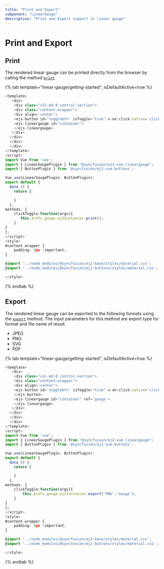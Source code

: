```yaml
---
title: "Print and Export"
component: "LinearGauge"
description: "Print and Export support in linear gauge"
---
```


# Print and Export

## Print

The rendered linear gauge can be printed directly from the browser by calling the method [`print`](../api/linear-gauge/#print).

{% tab template="linear-gauge/getting-started", isDefaultActive=true %}

```typescript
<template>
   <div>
    <div class="col-md-8 control-section">
    <div class="content-wrapper">
    <div align='center'>
    <ejs-button id='togglebtn' isToggle="true" v-on:click.native='clickToggle'></ejs-button>
    <ejs-lineargauge id="container">
    </ejs-lineargauge>
   </div>
  </div>
  </div>
  </div>
</template>
<script>
import Vue from 'vue';
import { LinearGaugePlugin } from "@syncfusion/ej2-vue-lineargauge";
import { ButtonPlugin } from '@syncfusion/ej2-vue-buttons';

Vue.use(LinearGaugePlugin, ButtonPlugin);
export default {
  data () {
    return {

    }
  },
methods: {
    clickToggle:function(args){
       this.$refs.gauge.ej2Instances.print();
    }
}
};
</script>
<style>
#content-wrapper {
    padding: 0px !important;
}

@import '../node_modules/@syncfusion/ej2-base/styles/material.css';
@import '../node_modules/@syncfusion/ej2-buttons/styles/material.css';

</style>
```

{% endtab %}

## Export

The rendered linear gauge can be exported to the following formats using the [`export`](../api/linear-gauge/#export) method. The input parameters for this method are export type for format and file name of result.

* JPEG
* PNG
* SVG
* PDF

{% tab template="linear-gauge/getting-started", isDefaultActive=true %}

```typescript
<template>
   <div>
    <div class="col-md-8 control-section">
    <div class="content-wrapper">
    <div align='center'>
    <ejs-button id='togglebtn' isToggle="true" v-on:click.native='clickToggle'>
    </ejs-button>
    <ejs-lineargauge id="container" ref='gauge'>
    </ejs-lineargauge>
   </div>
  </div>
  </div>
  </div>
</template>
<script>
import Vue from 'vue';
import { LinearGaugePlugin } from "@syncfusion/ej2-vue-lineargauge";
import { ButtonPlugin } from '@syncfusion/ej2-vue-buttons';

Vue.use(LinearGaugePlugin, ButtonPlugin);
export default {
  data () {
    return {

    }
  },
methods: {
    clickToggle:function(args){
        this.$refs.gauge.ej2Instances.export('PNG','Gauge');
    }
}
};
</script>
<style>
#content-wrapper {
    padding: 0px !important;
}

@import '../node_modules/@syncfusion/ej2-base/styles/material.css';
@import '../node_modules/@syncfusion/ej2-buttons/styles/material.css';

</style>
```

{% endtab %}